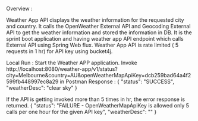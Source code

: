Overview :

Weather App API displays the weather information for the requested city and country. It calls the OpenWeather External API and Geocoding External API to get the weather information and stored the information in DB.
It is the sprint boot application and having weather app API endpoint which calls External API using Spring Web flux.
Weather App API is rate limited ( 5 requests in 1 hr) for API key using bucket4j.
 
Local Run :
Start the Weather APP application.
Invoke http://localhost:8080/weather-app/v1/status?city=Melbourne&country=AU&openWeatherMapApiKey=dcb259bad64a4f2599fb448997ec8a29  in Postman
Response :
{
    "status": "SUCCESS",
    "weatherDesc": "clear sky"
}

If the API is getting invoked more than 5 times in hr, the error response is returned.
{
    "status": "FAILURE - OpenWeatherMapApiKey is allowed only 5 calls per one hour for the given API key",
    "weatherDesc": ""
}
